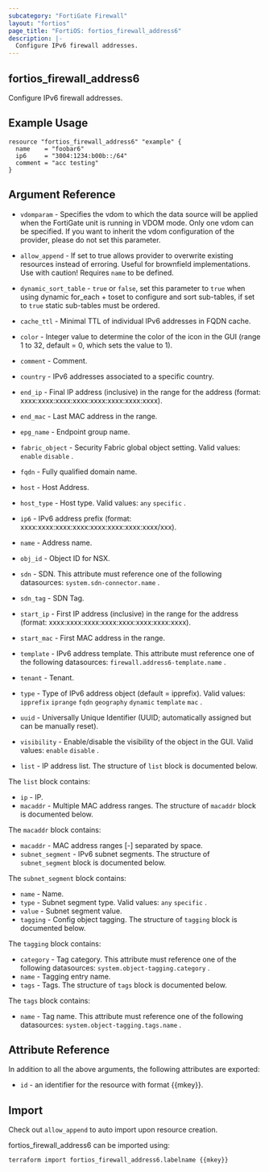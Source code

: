 ```yaml
---
subcategory: "FortiGate Firewall"
layout: "fortios"
page_title: "FortiOS: fortios_firewall_address6"
description: |-
  Configure IPv6 firewall addresses.
---
```


## fortios_firewall_address6
Configure IPv6 firewall addresses.

## Example Usage

```hcl
resource "fortios_firewall_address6" "example" {
  name    = "foobar6"
  ip6     = "3004:1234:b00b::/64"
  comment = "acc testing"
}
```

## Argument Reference
* `vdomparam` - Specifies the vdom to which the data source will be applied when the FortiGate unit is running in VDOM mode. Only one vdom can be specified. If you want to inherit the vdom configuration of the provider, please do not set this parameter.
* `allow_append` - If set to true allows provider to overwrite existing resources instead of erroring. Useful for brownfield implementations. Use with caution! Requires `name` to be defined.
* `dynamic_sort_table` - `true` or `false`, set this parameter to `true` when using dynamic for_each + toset to configure and sort sub-tables, if set to `true` static sub-tables must be ordered.

* `cache_ttl` - Minimal TTL of individual IPv6 addresses in FQDN cache.
* `color` - Integer value to determine the color of the icon in the GUI (range 1 to 32, default = 0, which sets the value to 1).
* `comment` - Comment.
* `country` - IPv6 addresses associated to a specific country.
* `end_ip` - Final IP address (inclusive) in the range for the address (format: xxxx:xxxx:xxxx:xxxx:xxxx:xxxx:xxxx:xxxx).
* `end_mac` - Last MAC address in the range.
* `epg_name` - Endpoint group name.
* `fabric_object` - Security Fabric global object setting. Valid values: `enable` `disable` .
* `fqdn` - Fully qualified domain name.
* `host` - Host Address.
* `host_type` - Host type. Valid values: `any` `specific` .
* `ip6` - IPv6 address prefix (format: xxxx:xxxx:xxxx:xxxx:xxxx:xxxx:xxxx:xxxx/xxx).
* `name` - Address name.
* `obj_id` - Object ID for NSX.
* `sdn` - SDN. This attribute must reference one of the following datasources: `system.sdn-connector.name` .
* `sdn_tag` - SDN Tag.
* `start_ip` - First IP address (inclusive) in the range for the address (format: xxxx:xxxx:xxxx:xxxx:xxxx:xxxx:xxxx:xxxx).
* `start_mac` - First MAC address in the range.
* `template` - IPv6 address template. This attribute must reference one of the following datasources: `firewall.address6-template.name` .
* `tenant` - Tenant.
* `type` - Type of IPv6 address object (default = ipprefix). Valid values: `ipprefix` `iprange` `fqdn` `geography` `dynamic` `template` `mac` .
* `uuid` - Universally Unique Identifier (UUID; automatically assigned but can be manually reset).
* `visibility` - Enable/disable the visibility of the object in the GUI. Valid values: `enable` `disable` .
* `list` - IP address list. The structure of `list` block is documented below.

The `list` block contains:

* `ip` - IP.
* `macaddr` - Multiple MAC address ranges. The structure of `macaddr` block is documented below.

The `macaddr` block contains:

* `macaddr` - MAC address ranges <start>[-<end>] separated by space.
* `subnet_segment` - IPv6 subnet segments. The structure of `subnet_segment` block is documented below.

The `subnet_segment` block contains:

* `name` - Name.
* `type` - Subnet segment type. Valid values: `any` `specific` .
* `value` - Subnet segment value.
* `tagging` - Config object tagging. The structure of `tagging` block is documented below.

The `tagging` block contains:

* `category` - Tag category. This attribute must reference one of the following datasources: `system.object-tagging.category` .
* `name` - Tagging entry name.
* `tags` - Tags. The structure of `tags` block is documented below.

The `tags` block contains:

* `name` - Tag name. This attribute must reference one of the following datasources: `system.object-tagging.tags.name` .

## Attribute Reference

In addition to all the above arguments, the following attributes are exported:
* `id` - an identifier for the resource with format {{mkey}}.

## Import

Check out `allow_append` to auto import upon resource creation.

fortios_firewall_address6 can be imported using:
```sh
terraform import fortios_firewall_address6.labelname {{mkey}}
```
